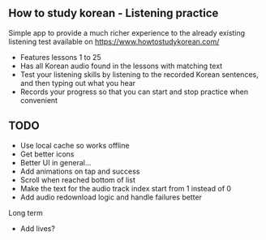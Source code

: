 ## How to study korean - Listening practice

Simple app to provide a much richer experience to the already existing listening test available on https://www.howtostudykorean.com/

- Features lessons 1 to 25
- Has all Korean audio found in the lessons with matching text
- Test your listening skills by listening to the recorded Korean sentences, and then typing out what you hear
- Records your progress so that you can start and stop practice when convenient

## TODO
- Use local cache so works offline
- Get better icons
- Better UI in general...
- Add animations on tap and success
- Scroll when reached bottom of list
- Make the text for the audio track index start from 1 instead of 0
- Add audio redownload logic and handle failures better

Long term
- Add lives?